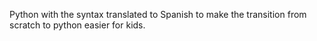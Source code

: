 Python with the syntax translated to Spanish to make the transition from scratch to python easier for kids.
